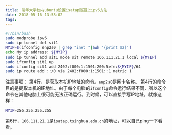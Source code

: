 ```yaml
---
title: 清华大学校内ubuntu设置isatap隧道上ipv6方法
date: 2018-05-16 13:58:02
tags:
---
```


```bash
#!/bin/bash
sudo modprobe ipv6
sudo ip tunnel del sit1
MYIP=$(ifconfig enp2s0 | grep "inet "|awk '{print $2}')
echo My ip address: ${MYIP}
sudo ip tunnel add sit1 mode sit remote 166.111.21.1 local ${MYIP}
sudo ifconfig sit1 up
sudo ifconfig sit1 add 2402:f000:1:1501:200:5efe:${MYIP}/64
sudo ip route add ::/0 via 2402:f000:1:1501::1 metric 1
```

注意事项：
第4行，是获取本机IP地址的命令。`enp2s0`是网卡名称。
第4行的命令目的是提取本机的IP地址。由于每个电脑的`ifconfig`命令运行结果不同，所以这个命令在其他电脑上很可能无法正确运行。到时候，可以直接手写IP地址，就像这样：
```bash
MYIP=255.255.255.255
```
第6行，`166.111.21.1`是`isatap.tsinghua.edu.cn`的地址，可以自己ping一下看看。